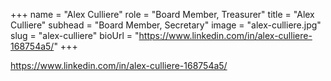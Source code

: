 +++
name = "Alex Culliere"
role = "Board Member, Treasurer"
title = "Alex Culliere"
subhead = "Board Member, Secretary"
image = "alex-culliere.jpg"
slug = "alex-culliere"
bioUrl = "https://www.linkedin.com/in/alex-culliere-168754a5/"
+++

https://www.linkedin.com/in/alex-culliere-168754a5/
